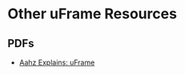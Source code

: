 # Other uFrame Resources

## PDFs

* [Aahz Explains: uFrame](https://docs.google.com/file/d/0B3lJMdHzE05YYzFyQTgzWW1Zajg/edit)
